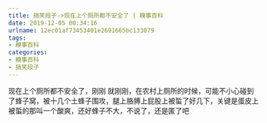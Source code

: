 ```yaml
---
title: 搞笑段子->现在上个厕所都不安全了 | 糗事百科
date: 2019-12-05 00:34:16
urlname: 12ec01af73453401e2691665bc133079
tags: 
- 糗事百科
categories:
- 糗事百科
- 搞笑段子
---
```

现在上个厕所都不安全了，刚刚  就刚刚，在农村上厕所的时候，可能不小心碰到了蜂子窝，被十几个土蜂子围攻，腿上胳膊上屁股上被蜇了好几下，关键是蛋皮上被蜇的那叫一个酸爽，还好蜂子不大，不说了，还是匿了吧


